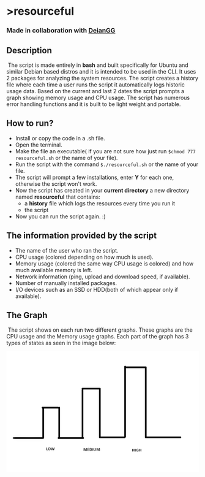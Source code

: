 # >resourceful
### Made in collaboration with [DeianGG](https://github.com/DeianGG)

## Description

&nbsp;The script is made entirely in **bash** and built specifically for Ubuntu and similar Debian based distros and it is intended to be used in the CLI. 
It uses 2 packages for analyzing the system resources.
The script creates a history file where each time a user runs the script it automatically logs historic usage data. Based on the current and last 2 dates the script prompts a graph showing memory usage
and CPU usage. 
The script has numerous error handling functions and it is built to be light weight and portable.

## How to run?

* Install or copy the code in a .sh file.
* Open the terminal.
* Make the file an executable( if you are not sure how just run `$chmod 777 resourceful.sh` or the name of your file).
* Run the script with the command `$./resourceful.sh` or the name of your file.
* The script will prompt a few installations, enter **Y** for each one, otherwise the script won't work.
* Now the script has created in your **current directory** a new directory named **resourceful** that contains:
    * a **history** file which logs the resources every time you run it
    * the script
* Now you can run the script again. :)
  
## The information provided by the script

* The name of the user who ran the script.
* CPU usage (colored depending on how much is used).
* Memory usage (colored the same way CPU usage is colored) and how much available memory is left.
* Network information (ping, upload and download speed, if available).
* Number of manually installed packages.
* I/O devices such as an SSD or HDD(both of which appear only if available).

## The Graph

&nbsp;The script shows on each run two different graphs. These graphs are the CPU usage and the Memory usage graphs.
Each part of the graph has 3 types of states as seen in the image below:

![Usage graph](DOCUMENTATION/usage_graph.png)
